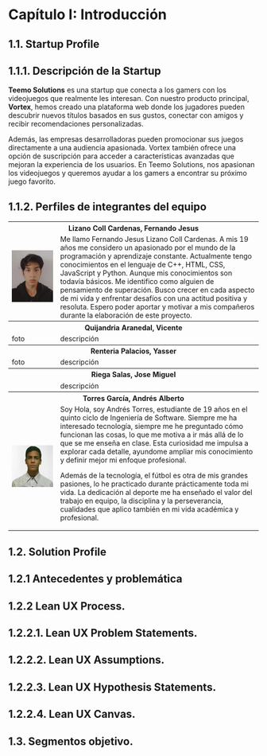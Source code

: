 # **Capítulo I: Introducción**
## 1.1. Startup Profile
## 1.1.1. Descripción de la Startup
**Teemo Solutions** es una startup que conecta a los gamers con los videojuegos que realmente les interesan. Con nuestro producto principal, **Vortex**, hemos creado una plataforma web donde los jugadores pueden descubrir nuevos títulos basados en sus gustos, conectar con amigos y recibir recomendaciones personalizadas.

Además, las empresas desarrolladoras pueden promocionar sus juegos directamente a una audiencia apasionada. Vortex también ofrece una opción de suscripción para acceder a características avanzadas que mejoran la experiencia de los usuarios. En Teemo Solutions, nos apasionan los videojuegos y queremos ayudar a los gamers a encontrar su próximo juego favorito.
## 1.1.2. Perfiles de integrantes del equipo

<table>
  <tr>
    <th colspan="2">Lizano Coll Cardenas, Fernando Jesus</th>
  </tr>
  <tr>
    <td><img src="assets/chapter01/fernando-photo.png" style="width:700px; height:auto;"></td>
    <td>Me llamo Fernando Jesus Lizano Coll Cardenas. A mis 19 años me considero un apasionado por el mundo de la programación y aprendizaje constante. Actualmente tengo conocimientos en el lenguaje de C++, HTML, CSS, JavaScript y Python. Aunque mis conocimientos son todavía básicos. Me identifico como alguien de pensamiento de superación. Busco crecer en cada aspecto de mi vida y enfrentar desafíos con una actitud positiva y resoluta. Espero poder aportar y motivar a mis compañeros durante la elaboración de este proyecto.</td>
  </tr>
  <tr>
    <th colspan="2">Quijandria Aranedal, Vicente </th>
  </tr>
  <tr>
    <td>foto</td>
    <td>descripción</td>
  </tr>
  <tr>
    <th colspan="2">Renteria Palacios, Yasser</th>
  </tr>
  <tr>
    <td>foto</td>
    <td>descripción</td>
  </tr>
  <tr>
    <th colspan="2">Riega Salas, Jose Miguel</th>
  </tr>
  <tr>
    <td></td>
    <td>descripción</td>
  </tr>
  <tr>
    <th colspan="2">Torres García, Andrés Alberto
  </th>
  </tr>
  <tr>
    <td><img src= "assets/chapter01/andres-photo.png" ></td>
    <td>Soy Hola, soy Andrés Torres, estudiante de 19 años en el quinto ciclo de Ingeniería de Software. Siempre me ha interesado tecnología, siempre me he preguntado cómo funcionan las cosas, lo que me motiva a ir más allá de lo que se me enseña en clase. Esta curiosidad me impulsa a explorar cada detalle, ayundome ampliar mis conocimiento y definir mejor mi enfoque profesional.
      
Además de la tecnología, el fútbol es otra de mis grandes pasiones, lo he practicado durante prácticamente toda mi vida. La dedicación al deporte me ha enseñado el valor del trabajo en equipo, la disciplina y la perseverancia, cualidades que aplico también en mi vida académica y profesional.</td>
  </tr>
</table>

## 1.2. Solution Profile
## 1.2.1 Antecedentes y problemática
## 1.2.2 Lean UX Process.
## 1.2.2.1. Lean UX Problem Statements.
## 1.2.2.2. Lean UX Assumptions.
## 1.2.2.3. Lean UX Hypothesis Statements.
## 1.2.2.4. Lean UX Canvas.
## 1.3. Segmentos objetivo.
